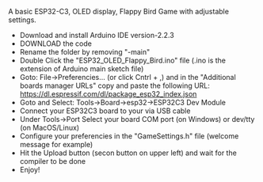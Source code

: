 A basic ESP32-C3, OLED display, Flappy Bird Game with adjustable settings.

- Download and install Arduino IDE version-2.2.3
- DOWNLOAD the code
- Rename the folder by removing "-main"
- Double Click the "ESP32_OLED_Flappy_Bird.ino" file (.ino is the extension of Arduino main sketch file)
- Goto: File->Preferencies... (or click Cntrl + ,) and in the "Additional boards manager URLs" copy and paste the following URL: https://dl.espressif.com/dl/package_esp32_index.json
- Goto and Select: Tools->Board->esp32->ESP32C3 Dev Module
- Connect your ESP32C3 board to your via USB cable
- Under Tools->Port Select your board COM port (on Windows) or dev/tty (on MacOS/Linux)
- Configure your preferencies in the "GameSettings.h" file (welcome message for example)
- Hit the Upload button (secon button on upper left) and wait for the compiler to be done
- Enjoy!
